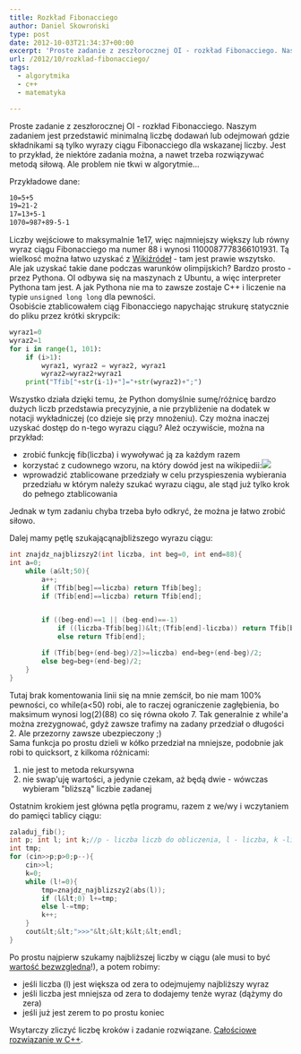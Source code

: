 ```yaml
---
title: Rozkład Fibonacciego
author: Daniel Skowroński
type: post
date: 2012-10-03T21:34:37+00:00
excerpt: 'Proste zadanie z zeszłorocznej OI - rozkład Fibonacciego. Naszym zadaniem jest przedstawić minimalną liczbę dodawań lub odejmowań gdzie składnikami są tylko wyrazy ciągu Fibonacciego dla wskazanej liczby. Jest to przykład, że niektóre zadania można, a nawet trzeba rozwiązywać metodą siłową. Ale problem nie tkwi w algorytmie...'
url: /2012/10/rozklad-fibonacciego/
tags:
  - algorytmika
  - c++
  - matematyka

---
```

Proste zadanie z zeszłorocznej OI - rozkład Fibonacciego. Naszym zadaniem jest przedstawić minimalną liczbę dodawań lub odejmowań gdzie składnikami są tylko wyrazy ciągu Fibonacciego dla wskazanej liczby. Jest to przykład, że niektóre zadania można, a nawet trzeba rozwiązywać metodą siłową. Ale problem nie tkwi w algorytmie...

Przykładowe dane:

```bash
10=5+5
19=21-2
17=13+5-1
1070=987+89-5-1
```

Liczby wejściowe to maksymalnie 1e17, więc najmniejszy większy lub równy wyraz ciągu Fibonacciego ma numer 88 i wynosi 1100087778366101931. Tą wielkosć można łatwo uzyskać z [Wikiźródeł][1] - tam jest prawie wszytsko.  
Ale jak uzyskać takie dane podczas warunków olimpijskich? Bardzo prosto - przez Pythona. OI odbywa się na maszynach z Ubuntu, a więc interpreter Pythona tam jest. A jak Pythona nie ma to zawsze zostaje C++ i liczenie na typie `unsigned long long` dla pewności.  
Osobiście ztablicowałem ciąg Fibonacciego napychając strukurę statycznie do pliku przez krótki skrypcik:

```python
wyraz1=0
wyraz2=1
for i in range(1, 101):
    if (i>1):
        wyraz1, wyraz2 = wyraz2, wyraz1
        wyraz2=wyraz2+wyraz1
    print("Tfib["+str(i-1)+"]="+str(wyraz2)+";")
```

Wszystko działa dzięki temu, że Python domyślnie sumę/różnicę bardzo dużych liczb przedstawia precyzyjnie, a nie przybliżenie na dodatek w notacji wykładniczej (co dzieje się przy mnożeniu). Czy można inaczej uzyskać dostęp do n-tego wyrazu ciągu? Ależ oczywiście, można na przykład:

  * zrobić funkcję fib(liczba) i wywoływać ją za każdym razem
  * korzystać z cudownego wzoru, na który dowód jest na wikipedii:![](http://upload.wikimedia.org/math/5/7/e/57eaa418ea8df41ac1473eb5430ca6c9.png) 
  * wprowadzić ztablicowane przedziały w celu przyspieszenia wybierania przedziału w którym należy szukać wyrazu ciągu, ale stąd już tylko krok do pełnego ztablicowania

Jednak w tym zadaniu chyba trzeba było odkryć, że można je łatwo zrobić siłowo.

Dalej mamy pętlę szukającąnajbliższego wyrazu ciągu:

```c++
int znajdz_najblizszy2(int liczba, int beg=0, int end=88){
int a=0;
	while (a&lt;50){
		a++;
		if (Tfib[beg]==liczba) return Tfib[beg];
		if (Tfib[end]==liczba) return Tfib[end];


		if ((beg-end)==1 || (beg-end)==-1)
			if ((liczba-Tfib[beg])&lt;(Tfib[end]-liczba)) return Tfib[beg];
			else return Tfib[end];	

		if (Tfib[beg+(end-beg)/2]>=liczba) end=beg+(end-beg)/2;
		else beg=beg+(end-beg)/2;
	}
}
```

Tutaj brak komentowania linii się na mnie zemścił, bo nie mam 100% pewności, co while(a<50) robi, ale to raczej ograniczenie zagłębienia, bo maksimum wynosi log(2)(88) co się równa około 7. Tak generalnie z while'a można zrezygnować, gdyż zawsze trafimy na zadany przedział o długości 2. Ale przezorny zawsze ubezpieczony ;)  
Sama funkcja po prostu dzieli w kółko przedział na mniejsze, podobnie jak robi to quicksort, z kilkoma różnicami:

  1. nie jest to metoda rekursywna
  2. nie swap'uję wartości, a jedynie czekam, aż będą dwie - wówczas wybieram "bliższą" liczbie zadanej

Ostatnim krokiem jest główna pętla programu, razem z we/wy i wczytaniem do pamięci tablicy ciągu:

```c++
zaladuj_fib();
int p; int l; int k;//p - liczba liczb do obliczenia, l - liczba, k -liczba kroków
int tmp;
for (cin>>p;p>0;p--){
	cin>>l;
	k=0;
	while (l!=0){
		tmp=znajdz_najblizszy2(abs(l));
		if (l&lt;0) l+=tmp;
		else l-=tmp;
		k++;
	}
	cout&lt;&lt;">>>"&lt;&lt;k&lt;&lt;endl;
}
```

Po prostu najpierw szukamy najbliższej liczby w ciągu (ale musi to być <u>wartość bezwzgledna</u>!), a potem robimy:

  * jeśli liczba (l) jest większa od zera to odejmujemy najbliższy wyraz
  * jeśli liczba jest mniejsza od zera to dodajemy tenże wyraz (dążymy do zera)
  * jeśli już jest zerem to po prostu koniec

Wsytarczy zliczyć liczbę kroków i zadanie rozwiązane. [Całościowe rozwiązanie w C++][2].

 [1]: http://pl.wikisource.org/wiki/Ci%C4%85g_Fibonacciego
 [2]: /wp-content/uploads/2012/10/rozklad_fibonacciego.txt